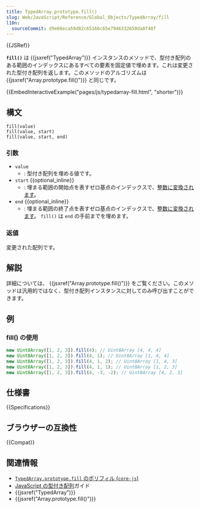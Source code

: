 ```yaml
---
title: TypedArray.prototype.fill()
slug: Web/JavaScript/Reference/Global_Objects/TypedArray/fill
l10n:
  sourceCommit: d9e66eca59d82c65166c65e7946332650da8f48f
---
```


{{JSRef}}

**`fill()`** は {{jsxref("TypedArray")}} インスタンスのメソッドで、型付き配列のある範囲のインデックスにあるすべての要素を固定値で埋めます。これは変更された型付き配列を返します。このメソッドのアルゴリズムは {{jsxref("Array.prototype.fill()")}} と同じです。

{{EmbedInteractiveExample("pages/js/typedarray-fill.html", "shorter")}}

## 構文

```js-nolint
fill(value)
fill(value, start)
fill(value, start, end)
```

### 引数

- `value`
  - : 型付き配列を埋める値です。
- `start` {{optional_inline}}
  - : 埋まる範囲の開始点を表すゼロ基点のインデックスで、[整数に変換されます](/ja/docs/Web/JavaScript/Reference/Global_Objects/Number#整数への変換)。
- `end` {{optional_inline}}
  - : 埋まる範囲の終了点を表すゼロ基点のインデックスで、[整数に変換されます](/ja/docs/Web/JavaScript/Reference/Global_Objects/Number#整数への変換)。 `fill()` は `end` の手前までを埋めます。

### 返値

変更された配列です。

## 解説

詳細については、 {{jsxref("Array.prototype.fill()")}} をご覧ください。このメソッドは汎用的ではなく、型付き配列インスタンスに対してのみ呼び出すことができます。

## 例

### fill() の使用

```js
new Uint8Array([1, 2, 3]).fill(4); // Uint8Array [4, 4, 4]
new Uint8Array([1, 2, 3]).fill(4, 1); // Uint8Array [1, 4, 4]
new Uint8Array([1, 2, 3]).fill(4, 1, 2); // Uint8Array [1, 4, 3]
new Uint8Array([1, 2, 3]).fill(4, 1, 1); // Uint8Array [1, 2, 3]
new Uint8Array([1, 2, 3]).fill(4, -3, -2); // Uint8Array [4, 2, 3]
```

## 仕様書

{{Specifications}}

## ブラウザーの互換性

{{Compat}}

## 関連情報

- [`TypedArray.prototype.fill` のポリフィル (`core-js`)](https://github.com/zloirock/core-js#ecmascript-typed-arrays)
- [JavaScript の型付き配列](/ja/docs/Web/JavaScript/Guide/Typed_arrays)ガイド
- {{jsxref("TypedArray")}}
- {{jsxref("Array.prototype.fill()")}}
